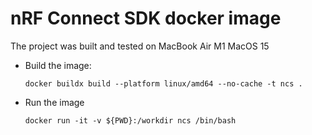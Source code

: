 # nRF Connect SDK docker image

The project was built and tested on MacBook Air M1 MacOS 15

- Build the image:
    ```
    docker buildx build --platform linux/amd64 --no-cache -t ncs .
    ```
- Run the image
    ```
    docker run -it -v ${PWD}:/workdir ncs /bin/bash
    ```
